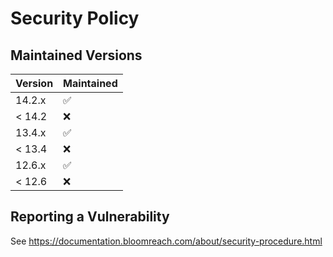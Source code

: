# Security Policy

## Maintained Versions

| Version | Maintained         |
| ------- | ------------------ |
| 14.2.x  | :white_check_mark: |
| < 14.2  | :x:                |
| 13.4.x  | :white_check_mark: |
| < 13.4  | :x:                |
| 12.6.x  | :white_check_mark: |
| < 12.6  | :x:                |

## Reporting a Vulnerability

See https://documentation.bloomreach.com/about/security-procedure.html
